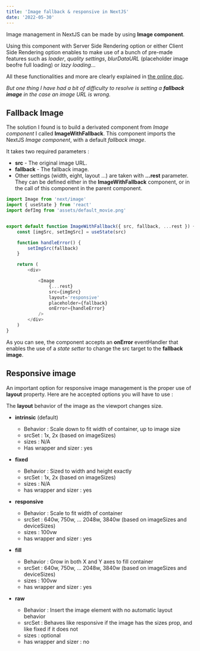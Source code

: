 ```yaml
---
title: 'Image fallback & responsive in NextJS'
date: '2022-05-30'
---
```


Image management in NextJS can be made by using **Image component**.

Using this component with Server Side Rendering option or either Client Side Rendering option enables to make use of a bunch of pre-made features such as *loader*, *quality settings*, *blurDataURL* (placeholder image beofre full loading) or *lazy loading*...

All these functionalities and more are clearly explained in [the online doc](https://nextjs.org/docs/api-reference/next/image).

*But one thing I have had a bit of difficulty to resolve is setting a **fallback image** in the case an image URL is wrong.*

## Fallback Image

The solution I found is to build a derivated component from *Image component* I called **ImageWithFallback**. This component imports the NextJS *Image component*, with a default *fallback image*.

It takes two required parameters :
* **src** - The original image URL.
* **fallback** - The fallback image.
* Other settings (width, eight, layout ...) are taken with **...rest** parameter. They can be defined either in the **ImageWithFallback** component, or in the call of this component in the parent component.

```javascript
import Image from 'next/image'
import { useState } from 'react'
import defImg from 'assets/default_movie.png'


export default function ImageWithFallback({ src, fallback, ...rest }) {
    const [imgSrc, setImgSrc] = useState(src)

    function handleError() {
        setImgSrc(fallback)
    }

    return (
        <div>

            <Image
                {...rest}
                src={imgSrc}
                layout='responsive'
                placeholder={fallback}
                onError={handleError}
            />
        </div>
    )
}
```

As you can see, the component accepts an **onError** eventHandler that enables the use of a *state setter* to change the src target to the **fallback image**.

## Responsive image

An important option for responsive image management is the proper use of **layout** property. Here are he accepted options you will have to use :

The **layout** behavior of the image as the viewport changes size.

* **intrinsic** (default)

    - Behavior : Scale down to fit width of container, up to image size
    - srcSet : 1x, 2x (based on imageSizes)
    - sizes : N/A
    - Has wrapper and sizer : yes

* **fixed**
    - Behavior : Sized to width and height exactly
    - srcSet : 1x, 2x (based on imageSizes)
    - sizes : N/A
    - has wrapper and sizer : yes

* **responsive**
    - Behavior : Scale to fit width of container
    - srcSet : 640w, 750w, ... 2048w, 3840w (based on imageSizes and deviceSizes)
    - sizes : 100vw
    - has wrapper and sizer : yes

* **fill**
    - Behavior : Grow in both X and Y axes to fill container
    - srcSet : 640w, 750w, ... 2048w, 3840w (based on imageSizes and deviceSizes)
    - sizes : 100vw
    - has wrapper and sizer : yes
* **raw**
    - Behavior : Insert the image element with no automatic layout behavior
    - srcSet : Behaves like responsive if the image has the sizes prop, and like fixed if it does not
    - sizes : optional
    - has wrapper and sizer : no
